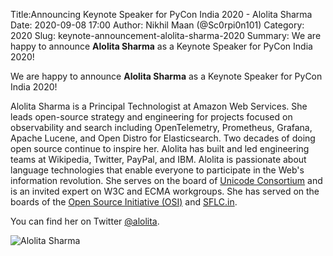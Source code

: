 Title:Announcing Keynote Speaker for PyCon India 2020 - Alolita Sharma
Date: 2020-09-08 17:00
Author: Nikhil Maan (@Sc0rpi0n101)
Category: 2020
Slug: keynote-announcement-alolita-sharma-2020
Summary: We are happy to announce **Alolita Sharma** as a Keynote Speaker for PyCon India 2020!

We are happy to announce **Alolita Sharma** as a Keynote Speaker for PyCon India 2020!

Alolita Sharma is a Principal Technologist at Amazon Web Services. She leads open-source strategy and engineering for projects focused on observability and search including OpenTelemetry, Prometheus, Grafana, Apache Lucene, and Open Distro for Elasticsearch. Two decades of doing open source continue to inspire her. Alolita has built and led engineering teams at Wikipedia, Twitter, PayPal, and IBM. Alolita is passionate about language technologies that enable everyone to participate in the Web's information revolution. She serves on the board of [Unicode Consortium](https://www.unicode.org/consortium/consort.html) and is an invited expert on W3C and ECMA workgroups. She has served on the boards of the [Open Source Initiative (OSI)](https://opensource.org/) and [SFLC.in](https://sflc.in/).

You can find her on Twitter [@alolita](https://twitter.com/alolita).

![Alolita Sharma](https://in.pycon.org/2020/assets/images/alolitasharma.jpg)
